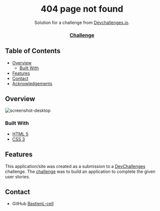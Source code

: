 <!-- Please update value in the {}  -->

<h1 align="center">404 page not found</h1>

<div align="center">
   Solution for a challenge from  <a href="http://devchallenges.io" target="_blank">Devchallenges.io</a>.
</div>

<div align="center">
  <h3>
    <a href="https://devchallenges.io/challenges/wBunSb7FPrIepJZAg0sY">
      Challenge
    </a>
  </h3>
</div>

<!-- TABLE OF CONTENTS -->

## Table of Contents

- [Overview](#overview)
  - [Built With](#built-with)
- [Features](#features)
- [Contact](#contact)
- [Acknowledgements](#acknowledgements)

<!-- OVERVIEW -->

## Overview

![screenshot-desktop](https://user-images.githubusercontent.com/64157792/96262929-b209f080-0fc2-11eb-837d-e4f98771e238.png)


### Built With

<!-- This section should list any major frameworks that you built your project using. Here are a few examples.-->

- [HTML 5](https://html5.org/)
- [CSS 3](https://www.w3.org/Style/CSS/Overview.fr.html)

## Features

<!-- List the features of your application or follow the template. Don't share the figma file here :) -->

This application/site was created as a submission to a [DevChallenges](https://devchallenges.io/challenges) challenge. The [challenge](https://devchallenges.io/challenges/wBunSb7FPrIepJZAg0sY) was to build an application to complete the given user stories.

## Contact

- GitHub [BastienL-cell](https://github.com/BastienL-cell)
